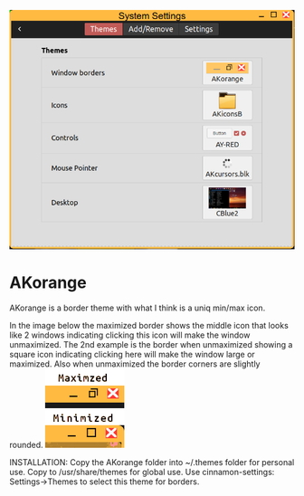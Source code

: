 ![](Sample.png)
# AKorange
AKorange is a border theme with what I think is a uniq min/max icon.

In the image below the maximized border shows the middle icon that looks like 2 windows indicating clicking this icon will make the window unmaximized.
The 2nd example is the border when unmaximized showing a square icon indicating clicking here will make the window large or maximized.  Also when unmaximized the border corners are slightly rounded.
![](sample-borders.png)


INSTALLATION:
Copy the AKorange folder into ~/.themes folder for personal use.
Copy to /usr/share/themes for global use.
Use cinnamon-settings: Settings->Themes to select this theme for borders.

